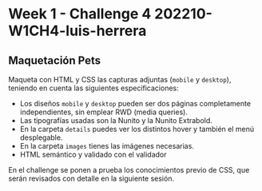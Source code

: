 # Week 1 - Challenge 4 202210-W1CH4-luis-herrera

## Maquetación Pets

Maqueta con HTML y CSS las capturas adjuntas (`mobile` y `desktop`), teniendo en cuenta las siguientes especificaciones:

-   Los diseños `mobile` y `desktop` pueden ser dos páginas completamente independientes, sin emplear RWD (media queries).
-   Las tipografías usadas son la Nunito y la Nunito Extrabold.
-   En la carpeta `details` puedes ver los distintos hover y también el menú desplegable.
-   En la carpeta `images` tienes las imágenes necesarias.
-   HTML semántico y validado con el validador

En el challenge se ponen a prueba los conocimientos previo de CSS, que serán revisados con detalle en la siguiente sesión.
